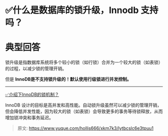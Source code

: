 # ✅什么是数据库的锁升级，Innodb 支持吗？

# 典型回答


锁升级是指数据库系统将多个较小的锁（如行锁）合并为一个较大的锁（如表锁）的过程，以减少锁的管理开销。



但是 **InnoDB是不支持锁升级的！默认使用行级锁进行并发控制。**

****

[✅介绍下InnoDB的锁机制？](https://www.yuque.com/hollis666/xkm7k3/rgdoek)



InnoDB 设计的目标是高并发和高性能。自动锁升级虽然可以减少锁的管理开销，但会降低并发性能，因为较大的锁（如表锁）会导致更多的事务等待锁释放，从而增加锁冲突和事务延迟。



> 原文: <https://www.yuque.com/hollis666/xkm7k3/lytbcslc6e3tpuu1>